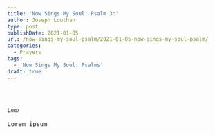 ```yaml
---
title: 'Now Sings My Soul: Psalm 3:'
author: Joseph Louthan
type: post
publishDate: 2021-01-05
url: /now-sings-my-soul-psalm/2021-01-05-now-sings-my-soul-psalm/
categories:
  - Prayers
tags:
  - 'Now Sings My Soul: Psalms'
draft: true
---
```

<pre>

<pre>
<pre>
<div style="font-variant: small-caps;">Lord</div>
Lorem ipsum
</pre>
